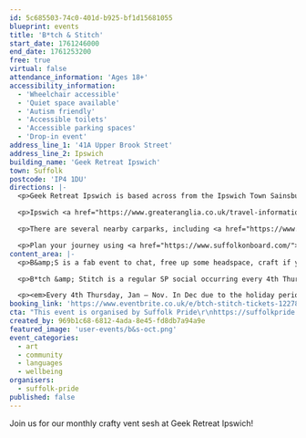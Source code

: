 ```yaml
---
id: 5c685503-74c0-401d-b925-bf1d15681055
blueprint: events
title: 'B*tch & Stitch'
start_date: 1761246000
end_date: 1761253200
free: true
virtual: false
attendance_information: 'Ages 18+'
accessibility_information:
  - 'Wheelchair accessible'
  - 'Quiet space available'
  - 'Autism friendly'
  - 'Accessible toilets'
  - 'Accessible parking spaces'
  - 'Drop-in event'
address_line_1: '41A Upper Brook Street'
address_line_2: Ipswich
building_name: 'Geek Retreat Ipswich'
town: Suffolk
postcode: 'IP4 1DU'
directions: |-
  <p>Geek Retreat Ipswich is based across from the Ipswich Town Sainsbury's.</p>

  <p>Ipswich <a href="https://www.greateranglia.co.uk/travel-information/station-information/ips">railway station</a> is a 20 minute walk away, and the <a href="https://www.google.co.uk/maps/place/Tower+Ramparts+bus+station/@52.0590456,1.1530657,17z/data=!4m23!1m16!4m15!1m6!1m2!1s0x47d9a1d34396d717:0xe270c06e32b8a13f!2sTower+Ramparts+bus+station,+Ipswich!2m2!1d1.154715!2d52.059341!1m6!1m2!1s0x47d9a1d4b1ce6d1f:0xd66f77daa10f45b6!2sCounty+Library,+Northgate+St,+Ipswich+IP1+3DE!2m2!1d1.1565145!2d52.0587199!3e2!3m5!1s0x47d9a1d34396d717:0xe270c06e32b8a13f!8m2!3d52.059341!4d1.154715!16s%2Fg%2F1q67cvcv8?entry=ttu">Tower Ramparts bus station</a> is a five minute walk away.</p>

  <p>There are several nearby carparks, including <a href="https://www.ipswich.gov.uk/crowncarpark">Crown Street car park</a> a 10 minute walk away and the <a href="https://www.buttermarketipswich.com/Parking/">Buttermarket</a> a four minute walk away.</p>

  <p>Plan your journey using <a href="https://www.suffolkonboard.com/">Suffolk Onboard</a>.</p>
content_area: |-
  <p>B&amp;S is a fab event to chat, free up some headspace, craft if you can and admire some pretty cool creatives. Fancy joining in? No skills needed. Any craft will do. Endless topics to rant about. This is your invitation to come along, solo or bring a friend for moral support.</p>

  <p>B*tch &amp; Stitch is a regular SP social occurring every 4th Thursday of the month*.</p>

  <p><em>Every 4th Thursday, Jan – Nov. In Dec due to the holiday period, B&amp;S occurs on the 3rd Thursday</em><br><br>Produced by</p>
booking_link: 'https://www.eventbrite.co.uk/e/btch-stitch-tickets-1227831329559?utm-campaign=social&utm-content=attendeeshare&utm-medium=discovery&utm-term=listing&utm-source=cp&aff=ebdsshcopyurl'
cta: "This event is organised by Suffolk Pride\r\nhttps://suffolkpride.org.uk/\r\ninfo@suffolkpride.org.uk"
created_by: 969b1c68-6812-4ada-8e45-fd8db7a94a9e
featured_image: 'user-events/b&s-oct.png'
event_categories:
  - art
  - community
  - languages
  - wellbeing
organisers:
  - suffolk-pride
published: false
---
```

Join us for our monthly crafty vent sesh at Geek Retreat Ipswich!